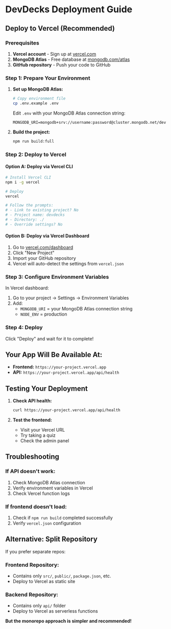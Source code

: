 # DevDecks Deployment Guide

## Deploy to Vercel (Recommended)

### Prerequisites

1. **Vercel account** - Sign up at [vercel.com](https://vercel.com)
2. **MongoDB Atlas** - Free database at [mongodb.com/atlas](https://mongodb.com/atlas)
3. **GitHub repository** - Push your code to GitHub

### Step 1: Prepare Your Environment

1. **Set up MongoDB Atlas:**

   ```bash
   # Copy environment file
   cp .env.example .env
   ```

   Edit `.env` with your MongoDB Atlas connection string:

   ```
   MONGODB_URI=mongodb+srv://username:password@cluster.mongodb.net/devdecks
   ```

2. **Build the project:**
   ```bash
   npm run build:full
   ```

### Step 2: Deploy to Vercel

#### Option A: Deploy via Vercel CLI

```bash
# Install Vercel CLI
npm i -g vercel

# Deploy
vercel

# Follow the prompts:
# - Link to existing project? No
# - Project name: devdecks
# - Directory: ./
# - Override settings? No
```

#### Option B: Deploy via Vercel Dashboard

1. Go to [vercel.com/dashboard](https://vercel.com/dashboard)
2. Click "New Project"
3. Import your GitHub repository
4. Vercel will auto-detect the settings from `vercel.json`

### Step 3: Configure Environment Variables

In Vercel dashboard:

1. Go to your project → Settings → Environment Variables
2. Add:
   - `MONGODB_URI` = your MongoDB Atlas connection string
   - `NODE_ENV` = production

### Step 4: Deploy

Click "Deploy" and wait for it to complete!

## Your App Will Be Available At:

- **Frontend:** `https://your-project.vercel.app`
- **API:** `https://your-project.vercel.app/api/health`

## Testing Your Deployment

1. **Check API health:**

   ```bash
   curl https://your-project.vercel.app/api/health
   ```

2. **Test the frontend:**
   - Visit your Vercel URL
   - Try taking a quiz
   - Check the admin panel

## Troubleshooting

### If API doesn't work:

1. Check MongoDB Atlas connection
2. Verify environment variables in Vercel
3. Check Vercel function logs

### If frontend doesn't load:

1. Check if `npm run build` completed successfully
2. Verify `vercel.json` configuration

## Alternative: Split Repository

If you prefer separate repos:

### Frontend Repository:

- Contains only `src/`, `public/`, `package.json`, etc.
- Deploy to Vercel as static site

### Backend Repository:

- Contains only `api/` folder
- Deploy to Vercel as serverless functions

**But the monorepo approach is simpler and recommended!**
